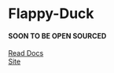 # Flappy-Duck

#### SOON TO BE OPEN SOURCED

[Read Docs](https://flappyduck-organization.gitbook.io/flappy-duck/rewards-and-halving-schedule) \
[Site](www.flappyduck.com)
